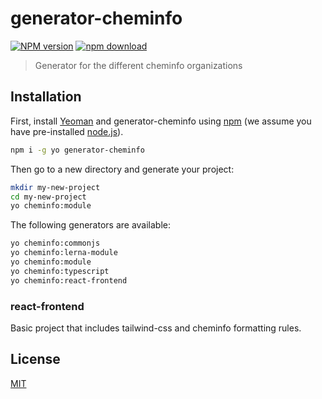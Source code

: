 # generator-cheminfo

[![NPM version][npm-image]][npm-url]
[![npm download][download-image]][download-url]

> Generator for the different cheminfo organizations

## Installation

First, install [Yeoman](http://yeoman.io) and generator-cheminfo using [npm](https://www.npmjs.com/) (we assume you have pre-installed [node.js](https://nodejs.org/)).

```bash
npm i -g yo generator-cheminfo
```

Then go to a new directory and generate your project:

```bash
mkdir my-new-project
cd my-new-project
yo cheminfo:module
```

The following generators are available:

```bash
yo cheminfo:commonjs
yo cheminfo:lerna-module
yo cheminfo:module
yo cheminfo:typescript
yo cheminfo:react-frontend
```

### react-frontend

Basic project that includes tailwind-css and cheminfo formatting rules.

## License

[MIT](./LICENSE)

[npm-image]: https://badge.fury.io/js/generator-cheminfo.svg
[npm-url]: https://npmjs.org/package/generator-cheminfo
[download-image]: https://img.shields.io/npm/dm/generator-cheminfo.svg?style=flat-square
[download-url]: https://npmjs.org/package/generator-cheminfo

